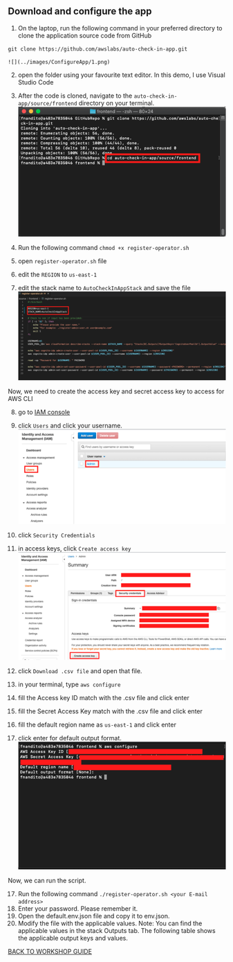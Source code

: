 ## Download and configure the app

1. On the laptop, run the following command in your preferred directory to clone the application source code from GitHub

```
git clone https://github.com/awslabs/auto-check-in-app.git
```
    ![](../images/ConfigureApp/1.png)

2. open the folder using your favourite text editor. In this demo, I use Visual Studio Code
3. After the code is cloned, navigate to the `auto-check-in-app/source/frontend` directory on your terminal.
    ![](../images/ConfigureApp/3.png)

4. Run the following command `chmod +x register-operator.sh`
5. open `register-operator.sh` file
6. edit the `REGION` to `us-east-1`
7. edit the stack name to `AutoCheckInAppStack` and save the file
    ![](../images/ConfigureApp/7.png)

Now, we need to create the access key and secret access key to access for AWS CLI

8. go to [IAM console](https://console.aws.amazon.com/iam/home?region=us-east-1)
9. click `Users` and click your username.
    ![](../images/ConfigureApp/9.png)

10. click `Security Credentials`
11. in access keys, click `Create access key`
    ![](../images/ConfigureApp/11.png)

12. click `Download .csv file` and open that file.
13. in your terminal, type `aws configure`
14. fill the Access key ID match with the .csv file and click enter
14. fill the Secret Access Key match with the .csv file and click enter
15. fill the default region name as `us-east-1` and click enter
16. click enter for default output format.
    ![](../images/ConfigureApp/16.png)

Now, we can run the script.

17. Run the following command `./register-operator.sh <your E-mail address>`
18. Enter your password. Please remember it.
19. Open the default.env.json file and copy it to env.json.
20. Modify the file with the applicable values.
Note: You can find the applicable values in the stack Outputs tab.
The following table shows the applicable output keys and values. 

[BACK TO WORKSHOP GUIDE](../README.md)